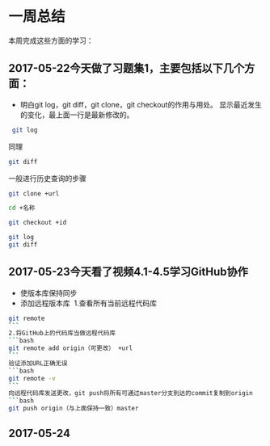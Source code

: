 # 一周总结
本周完成这些方面的学习：
## 2017-05-22今天做了习题集1，主要包括以下几个方面：
* 明白git log，git diff，git clone，git checkout的作用与用处。
显示最近发生的变化，最上面一行是最新修改的。
```bash
 git log
```
同理
```bash
git diff
```
一般进行历史查询的步骤
```bash
git clone +url
```
```bash
cd +名称
```
```bash
git checkout +id
```
```bash
git log
git diff
```
## 2017-05-23今天看了视频4.1-4.5学习GitHub协作
* 使版本库保持同步
* 添加远程版本库 
1.查看所有当前远程代码库
```bash
git remote
```    
2.将GitHub上的代码库当做远程代码库
```bash
git remote add origin（可更改） +url
```    
验证添加URL正确无误
```bash
git remote -v
```   
向远程代码库发送更改，git push将所有可通过master分支到达的commit复制到origin
```bash
git push origin（与上面保持一致）master
```
## 2017-05-24
